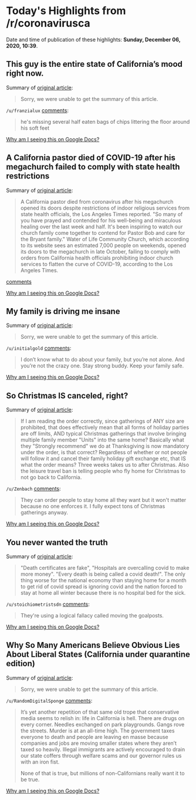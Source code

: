 # Today's Highlights from /r/coronavirusca

Date and time of publication of these highlights: **Sunday, December 06, 2020, 10:39**.

## This guy is the entire state of California’s mood right now.

Summary of [original article](https://i.redd.it/cogf2t7ysg361.jpg):

> Sorry, we were unable to get the summary of this article.

`/u/franzialux` [comments](https://www.reddit.com/r/CoronavirusCA/comments/k7jml4/this_guy_is_the_entire_state_of_californias_mood/):

> he's missing several half eaten bags of chips littering the floor around his soft feet

[Why am I seeing this on Google Docs?](https://docs.google.com/document/d/1Dc6We63vOXIZsc0op-Bt4abqkYjXzOigalQqFxmvvbM/edit?usp=sharing)

## A California pastor died of COVID-19 after his megachurch failed to comply with state health restrictions

Summary of [original article](https://www.insider.com/california-pastor-died-of-covid-19-after-megachurch-remain-open-2020-12):

> A California pastor died from coronavirus after his megachurch opened its doors despite restrictions of indoor religious services from state health officials, the Los Angeles Times reported. "So many of you have prayed and contended for his well-being and miraculous healing over the last week and half. It's been inspiring to watch our church family come together to contend for Pastor Bob and care for the Bryant family." Water of Life Community Church, which according to its website sees an estimated 7,000 people on weekends, opened its doors to the megachurch in late October, failing to comply with orders from California health officials prohibiting indoor church services to flatten the curve of COVID-19, according to the Los Angeles Times.

[comments](https://www.reddit.com/r/CoronavirusCA/comments/k7ysx5/a_california_pastor_died_of_covid19_after_his/)

[Why am I seeing this on Google Docs?](https://docs.google.com/document/d/1Dc6We63vOXIZsc0op-Bt4abqkYjXzOigalQqFxmvvbM/edit?usp=sharing)

## My family is driving me insane

Summary of [original article](https://www.reddit.com/r/CoronavirusCA/comments/k7njwv/my_family_is_driving_me_insane/):

> Sorry, we were unable to get the summary of this article.

`/u/initialgold` [comments](https://www.reddit.com/r/CoronavirusCA/comments/k7njwv/my_family_is_driving_me_insane/):

> I don’t know what to do about your family, but you’re not alone. And you’re not the crazy one. Stay strong buddy. Keep your family safe.

[Why am I seeing this on Google Docs?](https://docs.google.com/document/d/1Dc6We63vOXIZsc0op-Bt4abqkYjXzOigalQqFxmvvbM/edit?usp=sharing)

## So Christmas IS canceled, right?

Summary of [original article](https://www.reddit.com/r/CoronavirusCA/comments/k7d9ob/so_christmas_is_canceled_right/):

> If I am reading the order correctly, since gatherings of ANY size are prohibited, that does effectively mean that all forms of holiday parties are off limits, AND typical Christmas gatherings that involve bringing multiple family member "Units" into the same home? Basically what they "Strongly recommend" we do at Thanksgiving is now mandatory under the order, is that correct? Regardless of whether or not people will follow it and cancel their family holiday gift exchange etc, that IS what the order means? Three weeks takes us to after Christmas. Also the leisure travel ban is telling people who fly home for Christmas to not go back to California.

`/u/Zenbach` [comments](https://www.reddit.com/r/CoronavirusCA/comments/k7d9ob/so_christmas_is_canceled_right/):

> They can order people to stay home all they want but it won't matter because no one enforces it. I fully expect tons of Christmas gatherings anyway.

[Why am I seeing this on Google Docs?](https://docs.google.com/document/d/1Dc6We63vOXIZsc0op-Bt4abqkYjXzOigalQqFxmvvbM/edit?usp=sharing)

## You never wanted the truth

Summary of [original article](https://www.reddit.com/r/CoronavirusCA/comments/k7jmcu/you_never_wanted_the_truth/):

> "Death certificates are fake", "Hospitals are overcalling covid to make more money". "Every death is being called a covid death!". The only thing worse for the national economy than staying home for a month to get rid of covid spread is ignoring covid and the nation forced to stay at home all winter because there is no hospital bed for the sick.

`/u/stoichiometristsdn` [comments](https://www.reddit.com/r/CoronavirusCA/comments/k7jmcu/you_never_wanted_the_truth/):

> They're using a logical fallacy called moving the goalposts.

[Why am I seeing this on Google Docs?](https://docs.google.com/document/d/1Dc6We63vOXIZsc0op-Bt4abqkYjXzOigalQqFxmvvbM/edit?usp=sharing)

## Why So Many Americans Believe Obvious Lies About Liberal States (California under quarantine edition)

Summary of [original article](https://youtu.be/7z63Szpx7PA):

> Sorry, we were unable to get the summary of this article.

`/u/RandomDigitalSponge` [comments](https://www.reddit.com/r/CoronavirusCA/comments/k7ic7w/why_so_many_americans_believe_obvious_lies_about/):

> It’s yet another repetition of that same old trope that conservative media seems to relish in: life in California is hell. There are drugs on every corner. Needles exchanged on park playgrounds. Gangs rove the streets. Murder is at an all-time high. The government taxes everyone to death and people are leaving en masse because companies and jobs are moving smaller states where they aren’t taxed so heavily. Illegal immigrants are actively encouraged to drain our state coffers through welfare scams and our governor rules us with an iron fist.
> 
> None of that is true, but millions of non-Californians really want it to be true.

[Why am I seeing this on Google Docs?](https://docs.google.com/document/d/1Dc6We63vOXIZsc0op-Bt4abqkYjXzOigalQqFxmvvbM/edit?usp=sharing)

